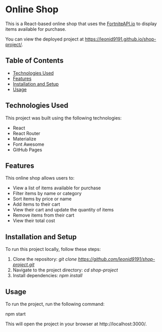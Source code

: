 # Online Shop
This is a React-based online shop that uses the [FortniteAPI.io](https://www.FortniteAPI.io/) to display items available for purchase.

You can view the deployed project at https://leonid9191.github.io/shop-project/.

## Table of Contents 
* [Technologies Used](#technologies) 
* [Features](#features)
* [Installation and Setup](#installation)
* [Usage](#use)

## Technologies Used <a id="technologies"></a>

 This project was built using the following technologies: 

* React
* React Router
* Materialize
* Font Awesome
* GitHub Pages
## Features <a id="features"></a>
This online shop allows users to:

* View a list of items available for purchase 
* Filter items by name or category
* Sort items by price or name
* Add items to their cart
* View their cart and update the quantity of items
* Remove items from their cart
* View their total cost
## Installation and Setup <a id="installation"></a>
To run this project locally, follow these steps:

1. Clone the repository: *git clone https://github.com/leonid9191/shop-project.git*
2. Navigate to the project directory: *cd shop-project*
3. Install dependencies: *npm install*
## Usage <a id="use"></a>
To run the project, run the following command:

npm start

This will open the project in your browser at http://localhost:3000/.